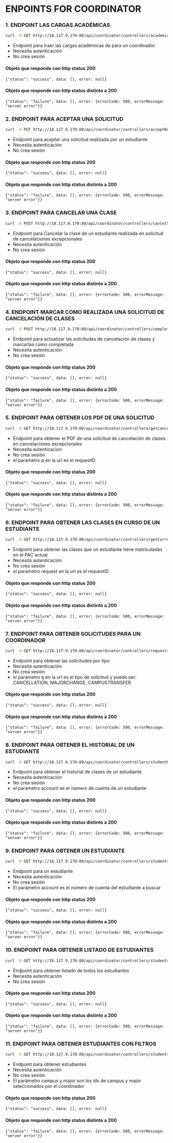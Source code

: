 # ENPOINTS FOR COORDINATOR

### 1. ENDPOINT LAS CARGAS ACADÉMICAS

```bash
curl -X GET http://18.117.9.170:80/api/coordinator/controllers/academicLoad.php
```
- Endpoint para traer las cargas académicas de para un coordinador.
- Necesita autenticación
- No crea sesión

#### Objeto que responde con http status 200
`{"status": "success", data: [], error: null}`

#### Objeto que responde con http status distinto a 200
`{"status": "failure", data: [], error: {errorCode: 500, errorMessage: "server error"}}`

### 2. ENDPOINT PARA ACEPTAR UNA SOLICITUD

```bash
curl -X PUT http://18.117.9.170:80/api/coordinator/controllers/acceptRequest.php?q=1&type="MAJORCHANGE"
```
- Endpoint para aceptar una solicitud realizada por un estudiante
- Necesita autenticación
- No crea sesión

#### Objeto que responde con http status 200
`{"status": "success", data: [], error: null}`

#### Objeto que responde con http status distinto a 200
`{"status": "failure", data: [], error: {errorCode: 500, errorMessage: "server error"}}`

### 3. ENDPOINT PARA CANCELAR UNA CLASE

```bash
curl -X POST http://18.117.9.170:80/api/coordinator/controllers/cancelStudentCurrentClass.php -d '{ "sectionID": 1, "requestID: 2"}'
```
- Endpoint para Cancelar la clase de un estudiante realizada en solicitud de cancelaciones excepcionales
- Necesita autenticación
- No crea sesión

#### Objeto que responde con http status 200
`{"status": "success", data: [], error: null}`

#### Objeto que responde con http status distinto a 200
`{"status": "failure", data: [], error: {errorCode: 500, errorMessage: "server error"}}`

### 4. ENDPOINT MARCAR COMO REALIZADA UNA SOLICITUD DE CANCELACIÓN DE CLASES

```bash
curl -X POST http://18.117.9.170:80/api/coordinator/controllers/completedCancellationRequest.php -d '{ "requestID: 2"}'
```
- Endpoint para actualizar las solicitudes de cancelación de clases y marcarlas como completada
- Necesita autenticación
- No crea sesión

#### Objeto que responde con http status 200
`{"status": "success", data: [], error: null}`

#### Objeto que responde con http status distinto a 200
`{"status": "failure", data: [], error: {errorCode: 500, errorMessage: "server error"}}`

### 5. ENDPOINT PARA OBTENER LOS PDF DE UNA SOLICITUD

```bash
curl -X GET http://18.117.9.170:80/api/coordinator/controllers/getCancellationPDF.php?q=2
```
- Endpoint para obtener el PDF de una solicitud de cancelación de clases en cancelaciones excepcionales
- Necesita autenticación
- No crea sesión
- el parámetro q en la url es el requestID

#### Objeto que responde con http status 200
`{"status": "success", data: [], error: null}`

#### Objeto que responde con http status distinto a 200
`{"status": "failure", data: [], error: {errorCode: 500, errorMessage: "server error"}}`


### 6. ENDPOINT PARA OBTENER LAS CLASES EN CURSO DE UN ESTUDIANTE

```bash
curl -X GET http://18.117.9.170:80/api/coordinator/controllers/getCurrentStudentClasses.php?request=1
```
- Endpoint para obtener las clases que un estudiante tiene matriculadas en el PAC actual
- Necesita autenticación
- No crea sesión
- el parámetro request en la url es el requestID

#### Objeto que responde con http status 200
`{"status": "success", data: [], error: null}`

#### Objeto que responde con http status distinto a 200
`{"status": "failure", data: [], error: {errorCode: 500, errorMessage: "server error"}}`




### 7. ENDPOINT PARA OBTENER SOLICITUDES PARA UN COORDINADOR

```bash
curl -X GET http://18.117.9.170:80/api/coordinator/controllers/requests.php?q='CANCELLATION'
```
- Endpoint para obtener las solicitudes por tipo
- Necesita autenticación
- No crea sesión
- el parámetro q en la url es el tipo de solicitud y puede ser: CANCELLATION, MAJORCHANGE, CAMPUSTRANSFER

#### Objeto que responde con http status 200
`{"status": "success", data: [], error: null}`

#### Objeto que responde con http status distinto a 200
`{"status": "failure", data: [], error: {errorCode: 500, errorMessage: "server error"}}`



### 8. ENDPOINT PARA OBTENER EL HISTORIAL DE UN ESTUDIANTE

```bash
curl -X GET http://18.117.9.170:80/api/coordinator/controllers/studentHistory.php?account=20221001802
```
- Endpoint para obtener el historial de clases de un estudiante
- Necesita autenticación
- No crea sesión
- el parámetro account es el número de cuenta de un estudiante

#### Objeto que responde con http status 200
`{"status": "success", data: [], error: null}`

#### Objeto que responde con http status distinto a 200
`{"status": "failure", data: [], error: {errorCode: 500, errorMessage: "server error"}}`


### 9. ENDPOINT PARA OBTENER UN ESTUDIANTE

```bash
curl -X GET http://18.117.9.170:80/api/coordinator/controllers/students.php?account=20221001802
```
- Endpoint para un estudiante
- Necesita autenticación
- No crea sesión
- El parámetro account es el número de cuenta del estudiante a buscar

#### Objeto que responde con http status 200
`{"status": "success", data: [], error: null}`

#### Objeto que responde con http status distinto a 200
`{"status": "failure", data: [], error: {errorCode: 500, errorMessage: "server error"}}`


### 10. ENDPOINT PARA OBTENER LISTADO DE ESTUDIANTES

```bash
curl -X GET http://18.117.9.170:80/api/coordinator/controllers/studentsAll.php
```
- Endpoint para obtener listado de todos los estudiantes
- Necesita autenticación
- No crea sesión

#### Objeto que responde con http status 200
`{"status": "success", data: [], error: null}`

#### Objeto que responde con http status distinto a 200
`{"status": "failure", data: [], error: {errorCode: 500, errorMessage: "server error"}}`




### 11. ENDPOINT PARA OBTENER ESTUDIANTES CON FILTROS

```bash
curl -X GET http://18.117.9.170:80/api/coordinator/controllers/studentsByFilter.php?campus=1&major=3
```
- Endpoint para obtener estudiantes
- Necesita autenticación
- No crea sesión
- El parámetro campus y major son los ids de campus y major seleccionados por el coordinador

#### Objeto que responde con http status 200
`{"status": "success", data: [], error: null}`

#### Objeto que responde con http status distinto a 200
`{"status": "failure", data: [], error: {errorCode: 500, errorMessage: "server error"}}`


